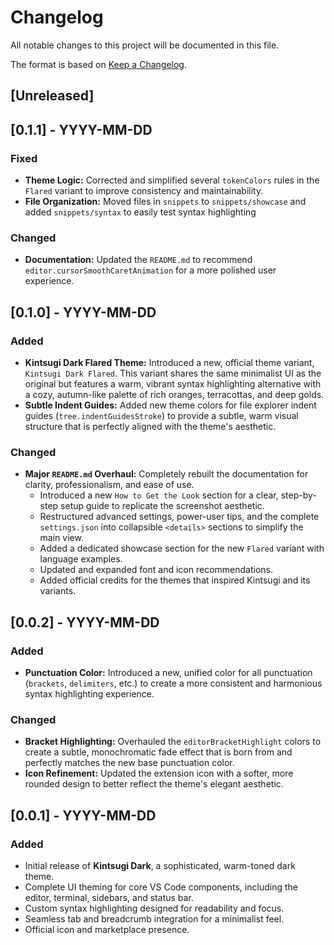 # Changelog

All notable changes to this project will be documented in this file.

The format is based on [Keep a Changelog](https://keepachangelog.com/en/1.0.0/).

## [Unreleased]

## [0.1.1] - YYYY-MM-DD

### Fixed

- **Theme Logic:** Corrected and simplified several `tokenColors` rules in the `Flared` variant to improve consistency and maintainability.
- **File Organization:** Moved files in `snippets` to `snippets/showcase` and added `snippets/syntax` to easily test syntax highlighting

### Changed

- **Documentation:** Updated the `README.md` to recommend `editor.cursorSmoothCaretAnimation` for a more polished user experience.

## [0.1.0] - YYYY-MM-DD

### Added

- **Kintsugi Dark Flared Theme:** Introduced a new, official theme variant, `Kintsugi Dark Flared`. This variant shares the same minimalist UI as the original but features a warm, vibrant syntax highlighting alternative with a cozy, autumn-like palette of rich oranges, terracottas, and deep golds.
- **Subtle Indent Guides:** Added new theme colors for file explorer indent guides (`tree.indentGuidesStroke`) to provide a subtle, warm visual structure that is perfectly aligned with the theme's aesthetic.

### Changed

- **Major `README.md` Overhaul:** Completely rebuilt the documentation for clarity, professionalism, and ease of use.
  - Introduced a new `How to Get the Look` section for a clear, step-by-step setup guide to replicate the screenshot aesthetic.
  - Restructured advanced settings, power-user tips, and the complete `settings.json` into collapsible `<details>` sections to simplify the main view.
  - Added a dedicated showcase section for the new `Flared` variant with language examples.
  - Updated and expanded font and icon recommendations.
  - Added official credits for the themes that inspired Kintsugi and its variants.

## [0.0.2] - YYYY-MM-DD

### Added

- **Punctuation Color:** Introduced a new, unified color for all punctuation (`brackets`, `delimiters`, etc.) to create a more consistent and harmonious syntax highlighting experience.

### Changed

- **Bracket Highlighting:** Overhauled the `editorBracketHighlight` colors to create a subtle, monochromatic fade effect that is born from and perfectly matches the new base punctuation color.
- **Icon Refinement:** Updated the extension icon with a softer, more rounded design to better reflect the theme's elegant aesthetic.

## [0.0.1] - YYYY-MM-DD

### Added

- Initial release of **Kintsugi Dark**, a sophisticated, warm-toned dark theme.
- Complete UI theming for core VS Code components, including the editor, terminal, sidebars, and status bar.
- Custom syntax highlighting designed for readability and focus.
- Seamless tab and breadcrumb integration for a minimalist feel.
- Official icon and marketplace presence.
